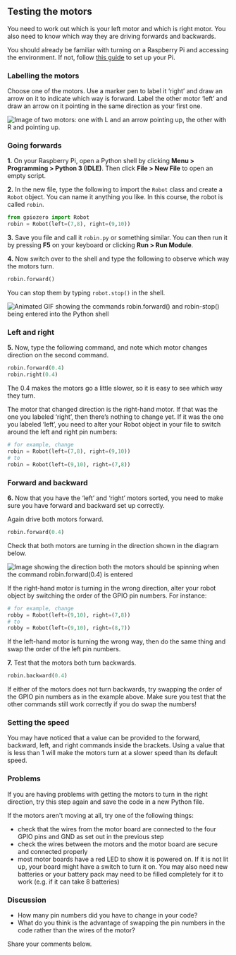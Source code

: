 [comment]: # (
Is this step open? Y/N
If so, short description of this step:
Related links:
Related files:
)

## Testing the motors

You need to work out which is your left motor and which is right motor. You also need to know which way they are driving forwards and backwards. 

You should already be familiar with turning on a Raspberry Pi and accessing the environment. If not, follow [this guide](https://projects.raspberrypi.org/en/projects/raspberry-pi-getting-started) to set up your Pi.

### Labelling the motors

Choose one of the motors. Use a marker pen to label it ‘right’ and draw an arrow on it to indicate which way is forward. Label the other motor ‘left’ and draw an arrow on it pointing in the same direction as your first one.

![Image of two motors: one with L and an arrow pointing up, the other with R and pointing up.](images/)

### Going forwards

**1.** On your Raspberry Pi, open a Python shell by clicking **Menu > Programming > Python 3 (IDLE)**. Then click **File > New File** to open an empty script.

**2.** In the new file, type the following to import the `Robot` class and create a `Robot` object. You can name it anything you like. In this course, the robot is called `robin`.
<!-- can you name it robot or Robot?? -->

~~~ python
from gpiozero import Robot
robin = Robot(left=(7,8), right=(9,10))
~~~

**3.** Save you file and call it `robin.py` or something similar. You can then run it by pressing **F5** on your keyboard or clicking **Run > Run Module**.

**4.** Now switch over to the shell and type the following to observe which way the motors turn.

~~~ python
robin.forward()
~~~

You can stop them by typing `robot.stop()` in the shell.

<!-- Return, Enter, new line - is it necessary to specify? -->

![Animated GIF showing the commands robin.forward() and robin-stop() being entered into the Python shell](images/)

### Left and right

**5.** Now, type the following command, and note which motor changes direction on the second command.

~~~ python
robin.forward(0.4)
robin.right(0.4)
~~~

The 0.4 makes the motors go a little slower, so it is easy to see which way they turn.

The motor that changed direction is the right-hand motor. If that was the one you labeled ‘right’, then there’s nothing to change yet. If it was the one you labeled ‘left’, you need to alter your Robot object in your file to switch around the left and right pin numbers:

~~~ python
# for example, change
robin = Robot(left=(7,8), right=(9,10))
# to
robin = Robot(left=(9,10), right=(7,8))
~~~

### Forward and backward

**6.** Now that you have the ‘left’ and ‘right’ motors sorted, you need to make sure you have forward and backward set up correctly.

Again drive both motors forward.

~~~ python
robin.forward(0.4)
~~~

Check that both motors are turning in the direction shown in the diagram below.

![Image showing the direction both the motors should be spinning when the command robin.forward(0.4) is entered](images/)

If the right-hand motor is turning in the wrong direction, alter your robot object by switching the order of the GPIO pin numbers. For instance:

~~~ python
# for example, change
robby = Robot(left=(9,10), right=(7,8))
# to
robby = Robot(left=(9,10), right=(8,7))
~~~

If the left-hand motor is turning the wrong way, then do the same thing and swap the order of the left pin numbers.

**7.** Test that the motors both turn backwards.

~~~ python
robin.backward(0.4)
~~~

If either of the motors does not turn backwards, try swapping the order of the GPIO pin numbers as in the example above. Make sure you test that the other commands still work correctly if you do swap the numbers!

### Setting the speed

You may have noticed that a value can be provided to the forward, backward, left, and right commands inside the brackets. Using a value that is less than 1 will make the motors turn at a slower speed than its default speed.

### Problems

If you are having problems with getting the motors to turn in the right direction, try this step again and save the code in a new Python file.

If the motors aren't moving at all, try one of the following things:

+ check that the wires from the motor board are connected to the four GPIO pins and GND as set out in the previous step
+ check the wires between the motors and the motor board are secure and connected properly
+ most motor boards have a red LED to show it is powered on. If it is not lit up, your board might have a switch to turn it on. You may also need new batteries or your battery pack may need to be filled completely for it to work (e.g. if it can take 8 batteries)

### Discussion

+ How many pin numbers did you have to change in your code?
+ What do you think is the advantage of swapping the pin numbers in the code rather than the wires of the motor?

Share your comments below.